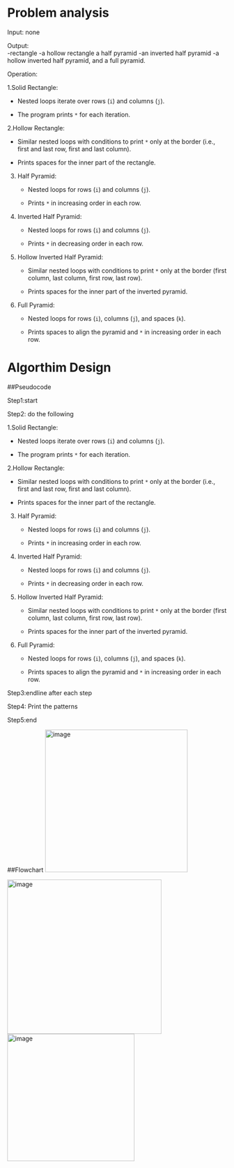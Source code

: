 # Problem analysis

Input: none

Output:  
-rectangle
-a hollow rectangle
a half pyramid
-an inverted half pyramid
-a hollow inverted half pyramid, and a full pyramid.

Operation: 

1.Solid Rectangle:

   - Nested loops iterate over rows (`i`) and columns (`j`).
   
   - The program prints `*` for each iteration.

2.Hollow Rectangle:

   - Similar nested loops with conditions to print `*` only at the border (i.e., first and last row, first and last column).
   
   - Prints spaces for the inner part of the rectangle.

3. Half Pyramid:
   
   - Nested loops for rows (`i`) and columns (`j`).

   - Prints `*` in increasing order in each row.

4. Inverted Half Pyramid:

   - Nested loops for rows (`i`) and columns (`j`).

   - Prints `*` in decreasing order in each row.

5. Hollow Inverted Half Pyramid:

   - Similar nested loops with conditions to print `*` only at the border (first column, last column, first row, last row).

   - Prints spaces for the inner part of the inverted pyramid.

6. Full Pyramid:

   - Nested loops for rows (`i`), columns (`j`), and spaces (`k`).

   - Prints spaces to align the pyramid and `*` in increasing order in each row.

# Algorthim Design

##Pseudocode

Step1:start

Step2: do the following 

1.Solid Rectangle:

   - Nested loops iterate over rows (`i`) and columns (`j`).
   
   - The program prints `*` for each iteration.

2.Hollow Rectangle:

   - Similar nested loops with conditions to print `*` only at the border (i.e., first and last row, first and last column).
   
   - Prints spaces for the inner part of the rectangle.

3. Half Pyramid:

   - Nested loops for rows (`i`) and columns (`j`).

   - Prints `*` in increasing order in each row.

4. Inverted Half Pyramid:
 
   - Nested loops for rows (`i`) and columns (`j`).

   - Prints `*` in decreasing order in each row.

5. Hollow Inverted Half Pyramid:

   - Similar nested loops with conditions to print `*` only at the border (first column, last column, first row, last row).

   - Prints spaces for the inner part of the inverted pyramid.

6. Full Pyramid:

   - Nested loops for rows (`i`), columns (`j`), and spaces (`k`).

   - Prints spaces to align the pyramid and `*` in increasing order in each row.

Step3:endline after each step

Step4: Print the patterns

Step5:end

##Flowchart
<img width="327" alt="image" src="https://github.com/SWEG-2015EC-Batch/Free-Thinkers/assets/149039271/2398e554-26de-42f4-8da9-bddab2ddda83">

<img width="354" alt="image" src="https://github.com/SWEG-2015EC-Batch/Free-Thinkers/assets/149039271/c30a113d-5233-4db8-934b-396baf11cdc3">

<img width="292" alt="image" src="https://github.com/SWEG-2015EC-Batch/Free-Thinkers/assets/149039271/5ebc3672-a0dc-4357-bb83-7b6dc702cdd5">



